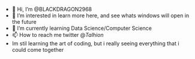 - 👋 Hi, I’m @BLACKDRAGON2968
- 👀 I’m interested in learn more here, and see whats windows will open in the future
- 🌱 I’m currently learning Data Science/Computer Science
- 📫 How to reach me twitter @_Talhion_
- Im stil learning the art of coding, but i really seeing everything that i could come together

<!---
BLACKDRAGON2968/BLACKDRAGON2968 is a ✨ special ✨ repository because its `README.md` (this file) appears on your GitHub profile.
You can click the Preview link to take a look at your changes.
--->
